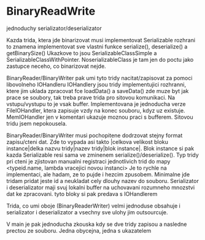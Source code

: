 # BinaryReadWrite
 jednoduchy serializator/deserializator

Kazda trida, ktera jde binarizovat musi implementovat Serializable rozhrani
to znamena implementovat sve vlastni funkce serialize(), deserialize() a getBinarySize()
Ukazkove to jsou SerializableClassSimple a SerializableClassWithPointer. NoserializableClass je tam jen do poctu jako zastupce neceho, co binarizovat nejde.

BinaryReader/BinaryWriter pak umi tyto tridy nacitat/zapisovat za pomoci libovolneho IOHandleru
IOHandlery jsou tridy implementujici rozhranni, ktere jim uklada zpracovat fce loadData() a saveData()
zde muze byt jak prace se soubory, tak treba prave trida pro sitovou komunikaci. Na vstupu/vystupu to je vsak buffer. 
Implementovana je jednoducha verze FileIOHandler, ktera zapisuje vzdy na konec souboru, kdyz uz existuje. MemIOHandler jen v komentari ukazuje moznou praci s bufferem. Sitovou tridu jsem nepokousela.


BinaryReader/BinaryWriter musi pochopitene dodrzovat stejny format zapisu/cteni dat. 
Zde to vypada asi takto |celkova velikost bloku instance|delka nazvu tridy|nazev tridy|blok instance|.
Blok instance si pak kazda Serializable resi sama ve zminenem serialize()/deserialize(). 
Typ tridy pri cteni je zjistovan manualni registraci jednotlivich trid do mapy <typeid.name, lambda vracejici novou instanci>
Je to rychle na implementaci, ale hadam, ze to pujde i hezcim zpusobem. Minimalne jde tridam pridat jeste id a neukladat cely dlouhy nazev do souboru.
Serializator i deserializator maji svuj lokalni buffer na uchovavani rozumneho mnozstvi dat ke zpracovani. tyto bloky si pak predava s IOHandlerem

Trida, co umi oboje (BinaryReaderWriter) velmi jednoduse obsahuje i serializator i deserializator a vsechny sve ulohy jim outsourcuje.

V main je pak jednoducha zkouska kdy se dve tridy zapisou a nasledne prectou ze souboru. Jedna obycejna, jedna s ukazatelem
